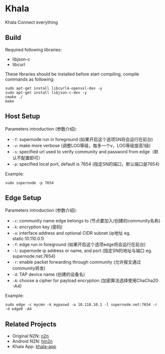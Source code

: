 # Khala
Khala Connect everything

## Build

Required following libraries:
- libjson-c
- libcurl

These libraries should be installed before start compiling, compile commands as following:
```
sudo apt-get install libcurl4-openssl-dev -y
sudo apt-get install libjson-c-dev -y
cmake ./
make
```

## Host Setup

Parameters introduction (参数介绍):
- `-f`: supernode run in foreground (如果开启这个选项SN将会运行在前台) 
- `-v`: make more verbose (调整LOG等级，每多一个v，LOG等级提高1级)
- `-s`: specified url used to verify community and password from edge（默认不配置即可）
- `-p`: specified local port, default is 7654 (指定SN的端口，默认端口是7654)

Example:
```
sudo supernode -p 7654
```

## Edge Setup

Parameters introduction (参数介绍):
- `-c`: community name edge belongs to (节点要加入/创建的community名称)
- `-k`: encryption key (密码)
- `-a`: interface address and optional CIDR subnet (ip地址 eg. static:10.110.0.1)
- `-f`: edge run in foreground (如果开启这个选项edge将会运行在前台) 
- `-l`: supernode ip address or name, and port (指定SN的地址与端口 eg. supernode.net:7654)
- `-r`: enable packet forwarding through community (允许报文通过community转发)
- `-d`: TAP device name (创建的设备名)
- `-A`: choose a cipher for payload encryption (加密算法选择使用ChaCha20 -A4)

Example:
```
sudo edge -c mycmn -k mypaswd -a 10.110.10.1 -l supernode.net:7654 -r -d edge0 -A4
```

## Related Projects
 - Original N2N: [n2n](https://github.com/ntop/n2n)
 - Android N2N: [hin2n](https://github.com/switch-iot/hin2n)
 - Khala App: [khala-app](git@github.com:sgzlin5/khala-app.git)